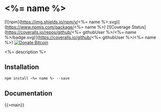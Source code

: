 # <%= name %>
[![npm](https://img.shields.io/npm/v/<%= name %>.svg)](https://www.npmjs.com/package/<%= name %>)
[![Coverage Status](https://coveralls.io/repos/github/<%= githubUser %>/<%= name %>/badge.svg)](https://coveralls.io/github/<%= githubUser %>/<%= name %>)
[![Donate Bitcoin](https://img.shields.io/badge/donate-bitcoin-green.svg)](https://www.coinbase.com/tusharmath)

<%= description %>

## Installation

```bash
npm install <%= name %> --save
```

## Documentation
{{>main}}

